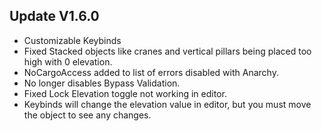 ﻿## Update V1.6.0
* Customizable Keybinds
* Fixed Stacked objects like cranes and vertical pillars being placed too high with 0 elevation.
* NoCargoAccess added to list of errors disabled with Anarchy.
* No longer disables Bypass Validation.
* Fixed Lock Elevation toggle not working in editor.
* Keybinds will change the elevation value in editor, but you must move the object to see any changes.